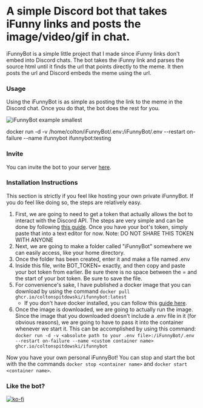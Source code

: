 # A simple Discord bot that takes iFunny links and posts the image/video/gif in chat. #

iFunnyBot is a simple little project that I made since iFunny links don't embed into Discord chats. The bot takes the iFunny link and parses the source html until it finds the url that points directly to the meme. It then posts the url and Discord embeds the meme using the url.

### Usage ###
Using the iFunnyBot is as simple as posting the link to the meme in the Discord chat. Once you do that, the bot does the rest for you.

![iFunnyBot example smallest](https://user-images.githubusercontent.com/81008604/174526988-9c6a9308-0500-45db-9469-b35becc72f18.gif)

docker run -d -v /home/colton/iFunnyBot/.env:/iFunnyBot/.env --restart on-failure --name ifunnybot ifunnybot:testing
### Invite ###
You can invite the bot to your server [here](https://dingus.info/).

### Installation Instructions ###
This section is strictly if you feel like hosting your own private iFunnyBot. If you do feel like doing so, the steps are relatively easy.
1. First, we are going to need to get a token that actually allows the bot to interact with the Discord API. The steps are very simple and can be done by following [this guide](https://discordjs.guide/preparations/setting-up-a-bot-application.html#creating-your-bot). Once you have your bot's token, simply paste that into a text editor for now. Note: DO NOT SHARE THIS TOKEN WITH ANYONE
2. Next, we are going to make a folder called "iFunnyBot" somewhere we can easily access, like your home directory.
3. Once the folder has been created, enter it and make a file named .env
4. Inside this file, write BOT_TOKEN= exactly, and then copy and paste your bot token from earlier. Be sure there is no space between the = and the start of your bot token. Be sure to save the file.
5. For convenience's sake, I have published a docker image that you can download by using the command `docker pull ghcr.io/coltonspitdowski/ifunnybot:latest`
    - If you don't have docker installed, you can follow this [guide here](https://docs.docker.com/engine/install/).
6. Once the image is downloaded, we are going to actually run the image. Since the image that you downloaded doesn't include a .env file in it (for obvious reasons), we are going to have to pass it into the container whenever we start it. This can be accomplished by using this command: `docker run -d -v <absolute path to your .env file>:/iFunnyBot/.env --restart on-failure --name <custom container name> ghcr.io/coltonspitdowski/ifunnybot`

Now you have your own personal iFunnyBot! You can stop and start the bot with the the commands `docker stop <container name>` and `docker start <container name>`.

### Like the bot? ###
[![ko-fi](https://ko-fi.com/img/githubbutton_sm.svg)](https://ko-fi.com/E1E1DCYY2)
